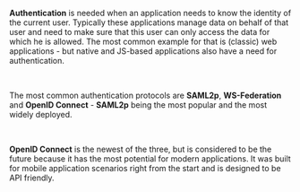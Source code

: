**Authentication** is needed when an application needs to know the identity of the current user. 
Typically these applications manage data on behalf of that user and need to make sure that this user can only access the data for which he is allowed.
The most common example for that is (classic) web applications - but native and JS-based applications also have a need for authentication.

&nbsp;

The most common authentication protocols are **SAML2p**, **WS-Federation** and **OpenID Connect** - **SAML2p** being the most popular and the most widely deployed.

&nbsp;

**OpenID Connect** is the newest of the three, but is considered to be the future because it has the most potential for modern applications.
It was built for mobile application scenarios right from the start and is designed to be API friendly.

 
